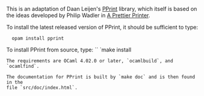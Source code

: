 This is an adaptation of Daan Leijen's
[PPrint](https://hackage.haskell.org/package/wl-pprint-1.2/docs/Text-PrettyPrint-Leijen.html)
library, which itself is based on the ideas developed by Philip Wadler in
[A Prettier Printer](http://homepages.inf.ed.ac.uk/wadler/papers/prettier/prettier.pdf).

To install the latest released version of PPrint, it should be sufficient to type:
```
  opam install pprint
```

To install PPrint from source, type:
``
  `make install
```
The requirements are OCaml 4.02.0 or later, `ocamlbuild`, and `ocamlfind`.

The documentation for PPrint is built by `make doc` and is then found in the
file `src/doc/index.html`.
